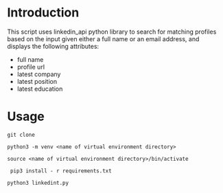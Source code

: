 # Introduction
This script uses linkedin_api python library to search for matching profiles based on the input given either a full name or an email address, and displays the following attributes:
- full name
- profile url
- latest company
- latest position
- latest education

# Usage
`git clone `

`python3 -m venv <name of virtual environment directory>`

`source <name of virtual environment directory>/bin/activate`

` pip3 install - r requirements.txt`

`python3 linkedint.py`
